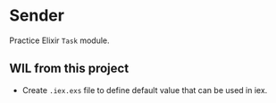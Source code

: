 # Sender

Practice Elixir `Task` module.

## WIL from this project

- Create `.iex.exs` file to define default value that can be used in iex.
